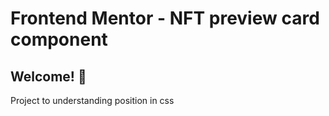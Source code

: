 # Frontend Mentor - NFT preview card component

## Welcome! 👋

Project to understanding position in css
